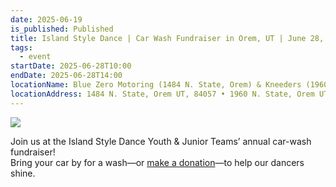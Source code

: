 ```yaml
---
date: 2025-06-19
is_published: Published
title: Island Style Dance | Car Wash Fundraiser in Orem, UT | June 28, 2025
tags:
  - event
startDate: 2025-06-28T10:00
endDate: 2025-06-28T14:00
locationName: Blue Zero Motoring (1484 N. State, Orem) & Kneeders (1960 N. State, Orem)
locationAddress: 1484 N. State, Orem UT, 84057 • 1960 N. State, Orem UT, 84057
---
```

![](/media/carwash.jpg)

Join us at the Island Style Dance Youth & Junior Teams’ annual car-wash fundraiser!  
Bring your car by for a wash—or [make a donation](https://account.venmo.com/u/IslandStyleDance)—to help our dancers shine.
